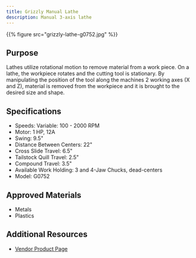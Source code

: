 ```yaml
---
title: Grizzly Manual Lathe
description: Manual 3-axis lathe
---
```


{{% figure src="grizzly-lathe-g0752.jpg" %}}

## Purpose
Lathes utilize rotational motion to remove material from a work piece. On a lathe, the workpiece rotates and the cutting tool is stationary. By manipulating the position of the tool along the machines 2 working axes (X and Z), material is removed from the workpiece and it is brought to the desired size and shape.

## Specifications
- Speeds: Variable: 100 - 2000 RPM
- Motor: 1 HP, 12A
- Swing: 9.5"
- Distance Between Centers: 22"
- Cross Slide Travel: 6.5"
- Tailstock Quill Travel: 2.5"
- Compound Travel: 3.5"
- Available Work Holding: 3 and 4-Jaw Chucks, dead-centers
- Model: G0752

## Approved Materials
- Metals
- Plastics

## Additional Resources
- [Vendor Product Page][1]

[1]: https://www.grizzly.com/products/grizzly-10-x-22-variable-speed-lathe/g0752
